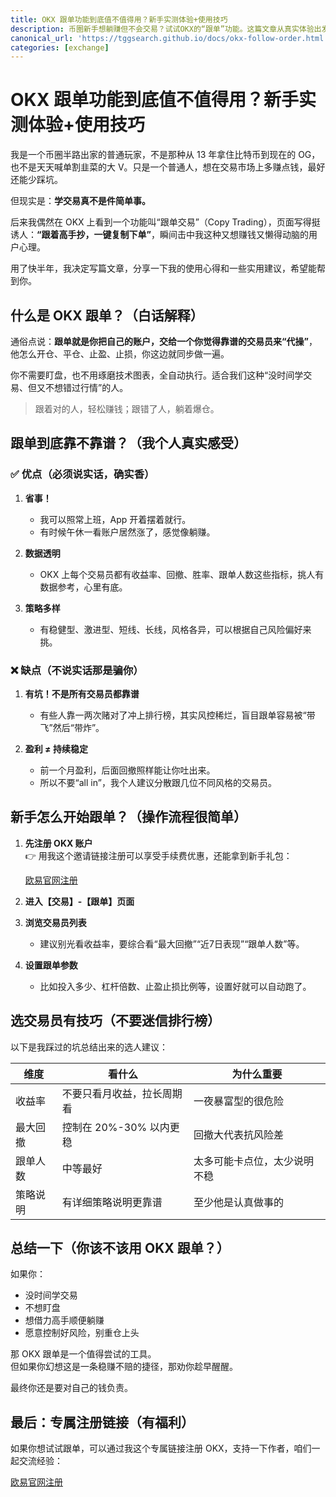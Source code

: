 ```yaml
---
title: OKX 跟单功能到底值不值得用？新手实测体验+使用技巧
description: 币圈新手想躺赚但不会交易？试试OKX的“跟单”功能。这篇文章从真实体验出发，讲讲跟单到底是怎么回事、好不好用、以及新手应该注意哪些坑。
canonical_url: 'https://tggsearch.github.io/docs/okx-follow-order.html'
categories: [exchange]
---
```


# OKX 跟单功能到底值不值得用？新手实测体验+使用技巧

我是一个币圈半路出家的普通玩家，不是那种从 13 年拿住比特币到现在的 OG，也不是天天喊单割韭菜的大 V。只是一个普通人，想在交易市场上多赚点钱，最好还能少踩坑。

但现实是：**学交易真不是件简单事。**

后来我偶然在 OKX 上看到一个功能叫“跟单交易”（Copy Trading），页面写得挺诱人：**“跟着高手抄，一键复制下单”**，瞬间击中我这种又想赚钱又懒得动脑的用户心理。

用了快半年，我决定写篇文章，分享一下我的使用心得和一些实用建议，希望能帮到你。

## 什么是 OKX 跟单？（白话解释）

通俗点说：**跟单就是你把自己的账户，交给一个你觉得靠谱的交易员来“代操”**，他怎么开仓、平仓、止盈、止损，你这边就同步做一遍。

你不需要盯盘，也不用琢磨技术图表，全自动执行。适合我们这种“没时间学交易、但又不想错过行情”的人。

> 跟着对的人，轻松赚钱；跟错了人，躺着爆仓。

## 跟单到底靠不靠谱？（我个人真实感受）

### ✅ 优点（必须说实话，确实香）

1. **省事！**
   - 我可以照常上班，App 开着摆着就行。
   - 有时候午休一看账户居然涨了，感觉像躺赚。

2. **数据透明**
   - OKX 上每个交易员都有收益率、回撤、胜率、跟单人数这些指标，挑人有数据参考，心里有底。

3. **策略多样**
   - 有稳健型、激进型、短线、长线，风格各异，可以根据自己风险偏好来挑。

### ❌ 缺点（不说实话那是骗你）

1. **有坑！不是所有交易员都靠谱**
   - 有些人靠一两次赌对了冲上排行榜，其实风控稀烂，盲目跟单容易被“带飞”然后“带炸”。

2. **盈利 ≠ 持续稳定**
   - 前一个月盈利，后面回撤照样能让你吐出来。
   - 所以不要“all in”，我个人建议分散跟几位不同风格的交易员。

## 新手怎么开始跟单？（操作流程很简单）

1. **先注册 OKX 账户**  
   👉 用我这个邀请链接注册可以享受手续费优惠，还能拿到新手礼包：

   <div class='register-button'>
     <a href='./302.html?target=https://www.xacneo.com/join/90884854' class='content-btn' target='_blank'>欧易官网注册</a>
   </div>

2. **进入【交易】-【跟单】页面**

3. **浏览交易员列表**
   - 建议别光看收益率，要综合看“最大回撤”“近7日表现”“跟单人数”等。

4. **设置跟单参数**
   - 比如投入多少、杠杆倍数、止盈止损比例等，设置好就可以自动跑了。

## 选交易员有技巧（不要迷信排行榜）

以下是我踩过的坑总结出来的选人建议：

| 维度         | 看什么 | 为什么重要 |
|--------------|--------|------------|
| 收益率       | 不要只看月收益，拉长周期看 | 一夜暴富型的很危险 |
| 最大回撤     | 控制在 20%-30% 以内更稳 | 回撤大代表抗风险差 |
| 跟单人数     | 中等最好 | 太多可能卡点位，太少说明不稳 |
| 策略说明     | 有详细策略说明更靠谱 | 至少他是认真做事的 |

## 总结一下（你该不该用 OKX 跟单？）

如果你：

- 没时间学交易
- 不想盯盘
- 想借力高手顺便躺赚
- 愿意控制好风险，别重仓上头

那 OKX 跟单是一个值得尝试的工具。  
但如果你幻想这是一条稳赚不赔的捷径，那劝你趁早醒醒。

最终你还是要对自己的钱负责。

## 最后：专属注册链接（有福利）

如果你想试试跟单，可以通过我这个专属链接注册 OKX，支持一下作者，咱们一起交流经验：

<div class='register-button'>
  <a href='./302.html?target=https://www.xacneo.com/join/90884854' class='content-btn' target='_blank'>欧易官网注册</a>
</div>
